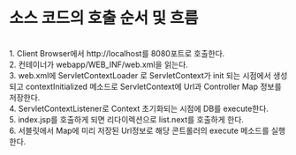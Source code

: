 <h1>소스 코드의 호출 순서 및 흐름</h1><br/>
1. Client Browser에서 http://localhost를 8080포트로 호출한다.<br/>
2. 컨테이너가 webapp/WEB_INF/web.xml을 읽는다.<br/>
3. web.xml에 ServletContextLoader 로 ServletContext가 init 되는 시점에서 생성되고 contextInitialized 메소드로 ServletContext에 Url과 Controller Map 정보를 저장한다.<br/>  
4. ServletContextListener로 Context 초기화되는 시점에 DB를 execute한다.<br/>
5. index.jsp를 호출하게 되면 리다이렉션으로 list.next를 호출하게 한다.<br/>
6. 서블릿에서 Map에 미리 저장된 Url정보로 해당 콘트롤러의 execute 메소드를 실행한다.<br/> 